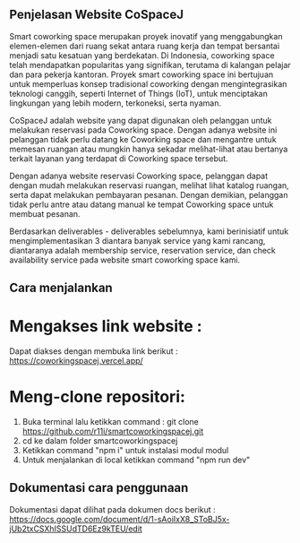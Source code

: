 ## Penjelasan Website CoSpaceJ

Smart coworking space merupakan proyek inovatif yang menggabungkan elemen-elemen dari ruang sekat antara ruang kerja dan tempat bersantai menjadi satu kesatuan yang berdekatan. Di Indonesia, coworking space telah mendapatkan popularitas yang signifikan, terutama di kalangan pelajar dan para pekerja kantoran. Proyek smart coworking space ini bertujuan untuk memperluas konsep tradisional coworking dengan mengintegrasikan teknologi canggih, seperti Internet of Things (IoT), untuk menciptakan lingkungan yang lebih modern, terkoneksi, serta nyaman.

CoSpaceJ adalah website yang dapat digunakan oleh pelanggan untuk melakukan reservasi pada Coworking space. Dengan adanya website ini pelanggan tidak perlu datang ke Coworking space dan mengantre untuk memesan ruangan atau mungkin hanya sekadar melihat-lihat atau bertanya terkait layanan yang terdapat di Coworking space tersebut.

Dengan adanya website reservasi Coworking space, pelanggan dapat dengan mudah melakukan reservasi ruangan, melihat lihat katalog ruangan, serta dapat melakukan pembayaran pesanan. Dengan demikian, pelanggan tidak perlu antre atau datang manual ke tempat Coworking space untuk membuat pesanan. 

Berdasarkan deliverables - deliverables sebelumnya, kami berinisiatif untuk mengimplementasikan 3 diantara banyak service yang kami rancang, diantaranya adalah membership service, reservation service, dan check availability service pada website smart coworking space kami.

## Cara menjalankan
 # Mengakses link website : 
   Dapat diakses dengan membuka link berikut : https://coworkingspacej.vercel.app/
 # Meng-clone repositori:
   1. Buka terminal lalu ketikkan command : git clone https://github.com/r11i/smartcoworkingspacej.git
   2. cd ke dalam folder smartcoworkingspacej
   3. Ketikkan command "npm i" untuk instalasi modul modul
   4. Untuk menjalankan di local ketikkan command "npm run dev"

## Dokumentasi cara penggunaan
Dokumentasi dapat dilihat pada dokumen docs berikut : https://docs.google.com/document/d/1-sAoiIxX8_SToBJ5x-jUb2txCSXhISSUdTD6Ez9kTEU/edit
